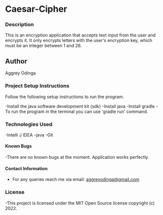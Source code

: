 # Caesar-Cipher

### Description
This is an encryption application that accepts text input from the user and encrypts it. It only encrypts letters with the user's encryption key, which must be an integer between 1 and 26.

## Author
Aggrey Odinga

### Project Setup Instructions
Follow the following setup instructions to run the program.

-Install the java software development kit (sdk)
-Install java
-Install gradle
-To run the program in the terminal you can use 'gradle run' command.

### Technologies Used
-Intelli J IDEA
-java
-Git

#### Known Bugs
-There are no known bugs at the moment. Application works perfectly.

#### Contact Information
- For any queries reach me via email: aggreyodinga@gmail.com

### License

-This project is licensed under the MIT Open Source license copyright (c) 2022.